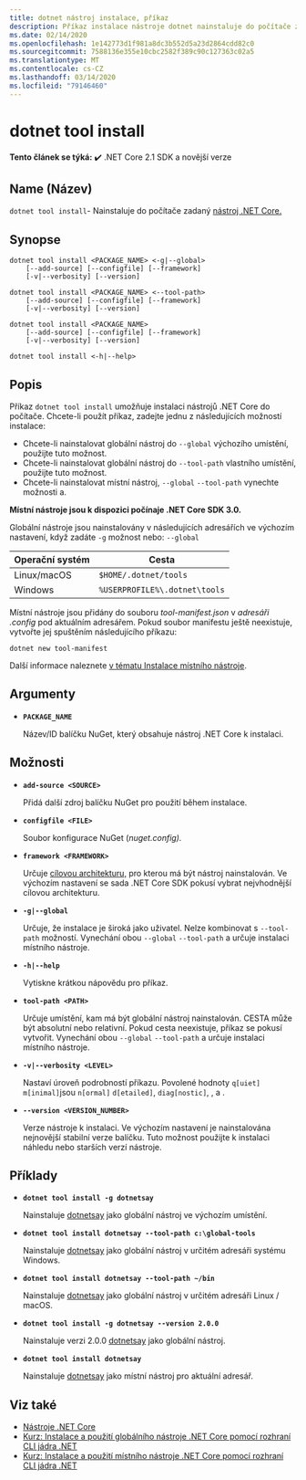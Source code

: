 ```yaml
---
title: dotnet nástroj instalace, příkaz
description: Příkaz instalace nástroje dotnet nainstaluje do počítače zadaný nástroj .NET Core.
ms.date: 02/14/2020
ms.openlocfilehash: 1e142773d1f981a8dc3b552d5a23d2864cdd82c0
ms.sourcegitcommit: 7588136e355e10cbc2582f389c90c127363c02a5
ms.translationtype: MT
ms.contentlocale: cs-CZ
ms.lasthandoff: 03/14/2020
ms.locfileid: "79146460"
---
```

# <a name="dotnet-tool-install"></a>dotnet tool install

**Tento článek se týká:** ✔️ .NET Core 2.1 SDK a novější verze

## <a name="name"></a>Name (Název)

`dotnet tool install`- Nainstaluje do počítače zadaný [nástroj .NET Core.](global-tools.md)

## <a name="synopsis"></a>Synopse

```dotnetcli
dotnet tool install <PACKAGE_NAME> <-g|--global>
    [--add-source] [--configfile] [--framework]
    [-v|--verbosity] [--version]

dotnet tool install <PACKAGE_NAME> <--tool-path>
    [--add-source] [--configfile] [--framework]
    [-v|--verbosity] [--version]

dotnet tool install <PACKAGE_NAME>
    [--add-source] [--configfile] [--framework]
    [-v|--verbosity] [--version]

dotnet tool install <-h|--help>
```

## <a name="description"></a>Popis

Příkaz `dotnet tool install` umožňuje instalaci nástrojů .NET Core do počítače. Chcete-li použít příkaz, zadejte jednu z následujících možností instalace:

* Chcete-li nainstalovat globální nástroj do `--global` výchozího umístění, použijte tuto možnost.
* Chcete-li nainstalovat globální nástroj do `--tool-path` vlastního umístění, použijte tuto možnost.
* Chcete-li nainstalovat místní nástroj, `--global` `--tool-path` vynechte možnosti a.

**Místní nástroje jsou k dispozici počínaje .NET Core SDK 3.0.**

Globální nástroje jsou nainstalovány v následujících adresářích ve výchozím nastavení, když zadáte `-g` možnost nebo: `--global`

| Operační systém          | Cesta                          |
|-------------|-------------------------------|
| Linux/macOS | `$HOME/.dotnet/tools`         |
| Windows     | `%USERPROFILE%\.dotnet\tools` |

Místní nástroje jsou přidány do souboru *tool-manifest.json* v *adresáři .config* pod aktuálním adresářem. Pokud soubor manifestu ještě neexistuje, vytvořte jej spuštěním následujícího příkazu:

```dotnetcli
dotnet new tool-manifest
```

Další informace naleznete [v tématu Instalace místního nástroje](global-tools.md#install-a-local-tool).

## <a name="arguments"></a>Argumenty

- **`PACKAGE_NAME`**

  Název/ID balíčku NuGet, který obsahuje nástroj .NET Core k instalaci.

## <a name="options"></a>Možnosti

- **`add-source <SOURCE>`**

  Přidá další zdroj balíčku NuGet pro použití během instalace.

- **`configfile <FILE>`**

  Soubor konfigurace NuGet (*nuget.config).*

- **`framework <FRAMEWORK>`**

  Určuje [cílovou architekturu,](../../standard/frameworks.md) pro kterou má být nástroj nainstalován. Ve výchozím nastavení se sada .NET Core SDK pokusí vybrat nejvhodnější cílovou architekturu.

- **`-g|--global`**

  Určuje, že instalace je široká jako uživatel. Nelze kombinovat s `--tool-path` možností. Vynechání obou `--global` `--tool-path` a určuje instalaci místního nástroje.

- **`-h|--help`**

  Vytiskne krátkou nápovědu pro příkaz.

- **`tool-path <PATH>`**

  Určuje umístění, kam má být globální nástroj nainstalován. CESTA může být absolutní nebo relativní. Pokud cesta neexistuje, příkaz se pokusí vytvořit. Vynechání obou `--global` `--tool-path` a určuje instalaci místního nástroje.

- **`-v|--verbosity <LEVEL>`**

  Nastaví úroveň podrobností příkazu. Povolené hodnoty `q[uiet]` `m[inimal]`jsou `n[ormal]` `d[etailed]`, `diag[nostic]`, , a .

- **`--version <VERSION_NUMBER>`**

  Verze nástroje k instalaci. Ve výchozím nastavení je nainstalována nejnovější stabilní verze balíčku. Tuto možnost použijte k instalaci náhledu nebo starších verzí nástroje.

## <a name="examples"></a>Příklady

- **`dotnet tool install -g dotnetsay`**

  Nainstaluje [dotnetsay](https://www.nuget.org/packages/dotnetsay/) jako globální nástroj ve výchozím umístění.

- **`dotnet tool install dotnetsay --tool-path c:\global-tools`**

  Nainstaluje [dotnetsay](https://www.nuget.org/packages/dotnetsay/) jako globální nástroj v určitém adresáři systému Windows.

- **`dotnet tool install dotnetsay --tool-path ~/bin`**

  Nainstaluje [dotnetsay](https://www.nuget.org/packages/dotnetsay/) jako globální nástroj v určitém adresáři Linux / macOS.

- **`dotnet tool install -g dotnetsay --version 2.0.0`**

  Nainstaluje verzi 2.0.0 [dotnetsay](https://www.nuget.org/packages/dotnetsay/) jako globální nástroj.

- **`dotnet tool install dotnetsay`**

  Nainstaluje [dotnetsay](https://www.nuget.org/packages/dotnetsay/) jako místní nástroj pro aktuální adresář.

## <a name="see-also"></a>Viz také

- [Nástroje .NET Core](global-tools.md)
- [Kurz: Instalace a použití globálního nástroje .NET Core pomocí rozhraní CLI jádra .NET](global-tools-how-to-use.md)
- [Kurz: Instalace a použití místního nástroje .NET Core pomocí rozhraní CLI jádra .NET](local-tools-how-to-use.md)

